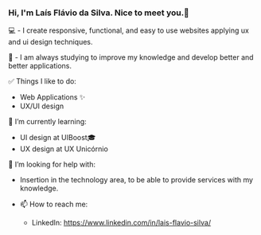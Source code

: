 ### Hi, I'm Laís Flávio da Silva. Nice to meet you.👋

💻 - I create responsive, functional, and easy to use websites applying ux and ui design techniques. 

🔨 - I am always studying to improve my knowledge and develop better and better applications.

 ✅ Things I like to do:
  - Web Applications ✨
  - UX/UI design

 🌱 I’m currently learning:
  -  UI design at UIBoost🎓  
  -  UX design at UX Unicórnio 

 🤔 I’m looking for help with:
  - Insertion in the technology area, to be able to provide services with my knowledge.
  
- 📫 How to reach me:
    - LinkedIn: https://www.linkedin.com/in/lais-flavio-silva/

